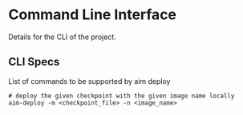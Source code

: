 # Command Line Interface

Details for the CLI of the project.

## CLI Specs

List of commands to be supported by aim deploy

``` shell
# deploy the given checkpoint with the given image name locally
aim-deploy -m <checkpoint_file> -n <image_name> 
```